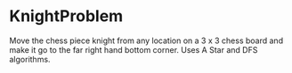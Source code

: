 # KnightProblem
Move the chess piece knight from any location on a 3 x 3 chess board and make it  go to the far right hand bottom corner. Uses A Star and DFS algorithms.
